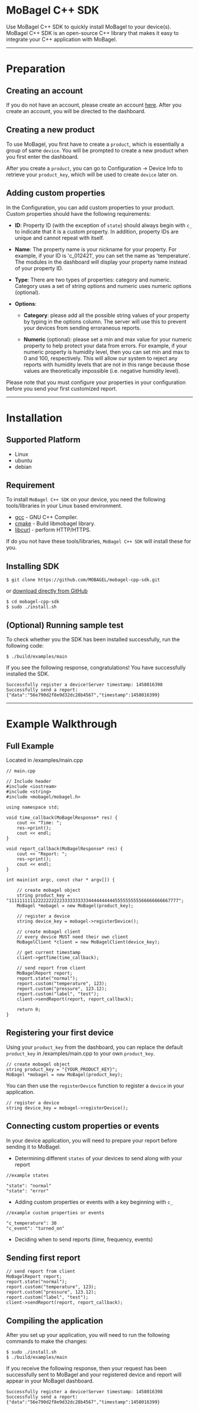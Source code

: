 # MoBagel C++ SDK
Use MoBagel C++ SDK to quickly install MoBagel to your device(s). MoBagel C++ SDK is an open-source C++ library that makes it easy to integrate your C++ application with MoBagel. 


---
# Preparation

## Creating an account
If you do not have an account, please create an account [here](https://app.mobagel.com/signup). After you create an account, you will be directed to the dashboard.

## Creating a new product  
To use MoBagel, you first have to create a `product`, which is essentially a group of same `device`. You will be prompted to create a new product when you first enter the dashboard.

After you create a `product`, you can go to Configuration -> Device Info to retrieve your `product_key`, which will be used to create `device` later on.

## Adding custom properties

In the Configuration, you can add custom properties to your product. Custom properties should have the following requirements:

* **ID**: Property ID (with the exception of `state`) should always begin with `c_` to indicate that it is a custom property. In addition, property IDs are unique and cannot repeat with itself.

* **Name**: The property name is your nickname for your property. For example, if your ID is 'c_012421', you can set the name as 'temperature'. The modules in the dashboard will display your property name instead of your property ID.

* **Type**: There are two types of properties: category and numeric. Category uses a set of string options and numeric uses numeric options (optional).

* **Options**:
    - **Category**: please add all the possible string values of your property by typing in the options column. The server will use this to prevent your devices from sending erroraneous reports.
    
    - **Numeric** (optional): please set a min and max value for your numeric property to help protect your data from errors. For example, if your numeric property is humidity level, then you can set min and max to 0 and 100, respectively. This will allow our system to reject any reports with humidity levels that are not in this range because those values are theoretically impossible (i.e. negative humidity level).

Please note that you must configure your properties in your configuration before you send your first customized report.

---
# Installation

## Supported Platform

* Linux
* ubuntu
* debian
​

## Requirement
To install `MoBagel C++ SDK` on your device, you need the following tools/libraries in your Linux based environment. 

* [gcc](https://gcc.gnu.org) - GNU C++ Compiler.
* [cmake](https://cmake.org/) - Build libmobagel library.
* [libcurl](https://curl.haxx.se/libcurl/) - perform HTTP/HTTPS.
 
If do you not have these tools/libraries, `MoBagel C++ SDK` will install these for you.

## Installing SDK

```
$ git clone https://github.com/MOBAGEL/mobagel-cpp-sdk.git
```

or [download directly from GitHub](https://github.com/MOBAGEL/mobagel-cpp-sdk)

```
$ cd mobagel-cpp-sdk
$ sudo ./install.sh
```

## (Optional) Running sample test 

To check whether you the SDK has been installed successfully, run the following code:

```
$ ./build/examples/main
```

If you see the following response, congratulations! You have successfully installed the SDK.

```
Successfully register a device!Server timestamp: 1458016398
Successfully send a report: {"data":"56e790d2f8e9d32dc28b4567","timestamp":1458016399}
```

---
# Example Walkthrough

## Full Example

Located in /examples/main.cpp

```
// main.cpp

// Include header
#include <iostream>
#include <string>
#include <mobagel/mobagel.h>

using namespace std;

void time_callback(MoBagelResponse* res) {
    cout << "Time: ";
    res->print();
    cout << endl;
}

void report_callback(MoBagelResponse* res) {
    cout << "Report: ";
    res->print();
    cout << endl;
}

int main(int argc, const char * argv[]) {

    // create mobagel object
    string product_key = "1111111111222222222233333333334444444444555555555566666666667777";
    MoBagel *mobagel = new MoBagel(product_key);

    // register a device
    string device_key = mobagel->registerDevice();

    // create mobagel client
    // every device MUST need their own client
    MoBagelClient *client = new MoBagelClient(device_key);

    // get current timestamp
    client->getTime(time_callback);

    // send report from client
    MoBagelReport report;
    report.state("normal");
    report.custom("temperature", 123);
    report.custom("pressure", 123.12);
    report.custom("label", "test");
    client->sendReport(report, report_callback);

    return 0;
}
```

## Registering your first device

Using your `product_key` from the dashboard, you can replace the default `product_key` in /examples/main.cpp to your own `product_key`. 

```
// create mobagel object
string product_key = "{YOUR_PRODUCT_KEY}";
MoBagel *mobagel = new MoBagel(product_key);
```

You can then use the `registerDevice` function to register a `device` in your application.

```
// register a device
string device_key = mobagel->registerDevice();
```

## Connecting custom properties or events

In your device application, you will need to prepare your report before sending it to MoBagel.

* Determining different `states` of your devices to send along with your report

```
//example states

"state": "normal"
"state": "error"
```

* Adding custom properties or events with a key beginning with `c_`
    
```
//example custom properties or events

"c_temperature": 30
"c_event": "turned_on"
```

* Deciding when to send reports (time, frequency, events)

## Sending first report

```
// send report from client
MoBagelReport report;
report.state("normal");
report.custom("temperature", 123);
report.custom("pressure", 123.12);
report.custom("label", "test");
client->sendReport(report, report_callback);
```

## Compiling the application
After you set up your application, you will need to run the following commands to make the changes:

```
$ sudo ./install.sh
$ ./build/examples/main
```

If you receive the following response, then your request has been successfully sent to MoBagel and your registered device and report will appear in your MoBagel dashboard.

```
Successfully register a device!Server timestamp: 1458016398
Successfully send a report: {"data":"56e790d2f8e9d32dc28b4567","timestamp":1458016399}
```
